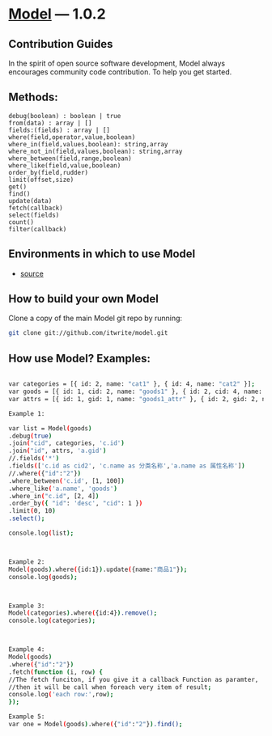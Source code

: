 [Model](https://github.com/itwrite/model/) — 1.0.2
==================================================

Contribution Guides
--------------------------------------

In the spirit of open source software development, Model always encourages community code contribution. To help you get started.

Methods: 
---------------------------
```
debug(boolean) : boolean | true
from(data) : array | []
fields:(fields) : array | []
where(field,operator,value,boolean)
where_in(field,values,boolean): string,array
where_not_in(field,values,boolean): string,array
where_between(field,range,boolean)
where_like(field,value,boolean)
order_by(field,rudder)
limit(offset,size)
get()
find()
update(data)
fetch(callback)
select(fields)
count()
filter(callback)
```

Environments in which to use Model
--------------------------------------

- [source](https://github.com/itwrite/js-model/blob/master/model-last.js)


How to build your own Model
----------------------------

Clone a copy of the main Model git repo by running:

```bash
git clone git://github.com/itwrite/model.git
```

How use Model? Examples:
----------------------------
```bash

var categories = [{ id: 2, name: "cat1" }, { id: 4, name: "cat2" }];
var goods = [{ id: 1, cid: 2, name: "goods1" }, { id: 2, cid: 4, name: "goods2" }];
var attrs = [{ id: 1, gid: 1, name: "goods1_attr" }, { id: 2, gid: 2, name: "goods2_attr" }];

Example 1:

var list = Model(goods)
.debug(true)
.join("cid", categories, 'c.id')
.join("id", attrs, 'a.gid')
//.fields('*')
.fields(['c.id as cid2', 'c.name as 分类名称','a.name as 属性名称'])
//.where({"id":"2"})
.where_between('c.id', [1, 100])
.where_like('a.name', 'goods')
.where_in("c.id", [2, 4])
.order_by({ "id": 'desc', "cid": 1 })
.limit(0, 10)
.select();

console.log(list);



Example 2:
Model(goods).where({id:1}).update({name:"商品1"});
console.log(goods);



Example 3:
Model(categories).where({id:4}).remove();
console.log(categories);



Example 4:
Model(goods)
.where({"id":"2"})
.fetch(function (i, row) {
//The fetch funciton, if you give it a callback Function as paramter, 
//then it will be call when foreach very item of result;
console.log('each row:',row);
});

Example 5:
var one = Model(goods).where({"id":"2"}).find();

```
